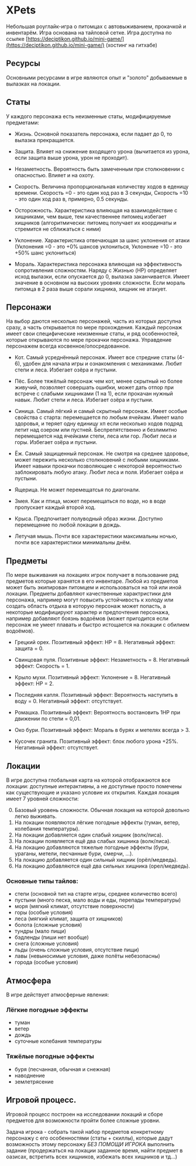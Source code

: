 # XPets

Небольшая роуглайк-игра о питомцах с автовыживанием, прокачкой и инвентарём.
Игра основана на тайловой сетке.
Игра доступна по ссылке [https://deciptikon.github.io/mini-game/](https://deciptikon.github.io/mini-game/) (хостинг на гитхабе)

## Ресурсы

Основными ресурсами в игре являются опыт и "золото" добываемые в вылазках на локации.

## Статы

У каждого персонажа есть неизменные статы, модифицируемые предметами:

- Жизнь. Основной показатель персонажа, если падает до 0, то вылазка прекращается.

- Защита. Влияет на снижение входящего урона (вычитается из урона, если защита выше урона, урон не проходит).

- Незаметность. Вероятность быть замеченным при столкновении с опасностью. Влияет и на охоту.

- Скорость. Величина пропорциональная количеству ходов в еденицу времени. Скорость =0 - это один ход раз в 3 секунды, Скорость =10 - это один ход раз в, примерно, 0.5 секунды.

- Осторожность. Характеристика влияющая на взаимодействие с хищниками, чем выше, тем качественнее питомец избегает хищников (алгоритмически: питомец получает их координаты и стремится не сближаться с ними)

- Уклонение. Характеристика отвечающая за шанс уклонения от атаки (Уклонения =0 - это +0% шансов уклониться, Уклонение =10 - это +50% шанс уклониться)

- Мораль. Характеристика персонажа влияющая на эффективность сопротивления сложностям. Наряду с Жизнью (HP) определяет исход вылазки, если опускается до 0, вылазка заканчивается. Имеет значение в основном на высоких уровнях сложности. Если мораль питомца в 2 раза выше сорали хищника, хищник не атакует.

## Персонажи

На выбор даются несколько персонажей, часть из которых доступна сразу, а часть открывается по мере прохождения. Каждый персонаж имеет свои специфические неизменные статы, и ряд особенностей, которые открываются по мере прокачки персонажа.
Управдение персонажем всегда косвенное/опосредованное.

- Кот. Самый усреднённый персонаж. Имеет все стредние статы (4-6), удобен для начала игры и ознакомления с механиками.
  Любит степи и леса.
  Избегает озёра и пустыни.

- Пёс. Более тяжёлый персонаж чем кот, менее скрытный но более живучий, позволяет совершать ошибки, может дать отпор при встрече с слабыми хищниками (1 на 1), если прокачан нужный навык.
  Любит степи и леса.
  Избегает озёра и пустыни.

- Синица. Самый лёгкий и самый скрытный персонаж. Имеет особые свойства с старта: перемещается по любым ячейкам. Имеет мало здоровья, и теряет одну единицу хп если несколько ходов подряд летит над озером или пустней. Беспрепятственно и безлимитно перемещается над ячейками степи, леса или гор.
  Любит леса и горы.
  Избегает озёра и пустыни.

- Ёж. Самый защищенный персонаж. Не смотря на среднее здоровье, может пережить несколько столкновений с любыми хищниками. Имеет навыки прокачки позволяющие с некоторой вероятностью заблокировать любую атаку.
  Любит леса и поля.
  Избегает озёра и пустыни.

- Ящерица. Не может перемещатсья по диагонали.

- Змея. Как и птица, может перемещаться по воде, но в воде пропускает каждый второй ход.

- Крыса. Предпочитает полуводный образ жизни. Доступно перемещение по любой локации в дождь.

- Летучая мышь. Почти все характеристики максимальны ночью, почти все характеристики минимальны днём.

## Предметы

По мере выживания на локациях игрок получает в пользование ряд предметов которые хранятся в его инвентаре. Любой из предметов может быть экипирован питомцем и использоваться на той или иной локации. Предметы добавляют качественные характристики для персонажа, например могут повысить устойчивость к холоду или создать область отдыха в которую персонаж может попасть, а некоторые модифицируют характер и предпочтения персонажа, например добавляют боязнь водоёмов (может пригодится если персонаж не умеет плавать и быстро истощается на локации с обилием водоёмов).

- Грецкий орех. Позитивный эффект: HP = 8. Негативный эффект: защита = 0.

- Свинцовая пуля. Позитивные эффект: Незаметность = 8. Негативный эффект: Скорость = 1.

- Крыло мухи. Позитивный эффект: Уклонение = 8. Негативный эффект: HP = 2.

- Последняя капля. Позитивный эффект: Вероятность наступить в воду = 0. Негативный эффект: отсутствует.

- Ромашка. Позитивный эффект: Вероятность востановить 1HP при движении по степи = 0,01.

- Око бури. Позитивный эффект: Мораль в бурях и метелях всегда > 3.

- Кусочек гранита. Позитивный эффект: блок любого урона +25%. Негативный эффект: отсутствует.

## Локации

В игре доступна глобальная карта на которой отображаются все локации: доступные интерактивны, а не доступные просто помечены как существующие и указано условие их открытия.
Каждая локация имеет 7 уровней сложности:

0. Базовый уровень сложности. Обычная локация на которой довольно легко выживать.
1. На локации появляются лёгкие погодные эффекты (туман, ветер, колебания температуры).
2. На локации добавляется один слабый хищник (волк/лиса).
3. На локации появляется ещё два слабых хишника (волк/лиса).
4. На локацию добавляются тяжелые погодные эффекты (бури, ураганы, метели, песчанные бури, смерчи, ...).
5. На локацию добавляется один сильный хищник (орёл/медведь).
6. На локацию добавляются ещё два сильных хищника (орел/медведь).

### Основные типы тайлов:

- степи (основной тип на старте игры, среднее количество всего)
- пустыни (много песка, мало воды и еды, перепады температуры)
- моря (мягкий климат, отсутствие поверхности)
- горы (особые условия)
- леса (мягкий климат, защита от хищников)
- болота (сложные условия)
- тундры (мало пищи)
- бэдленды (пиши нет вообще)
- снега (сложные условия)
- льды (очень сложные условия, отсутствие пищи)
- лавы (невыносимые условия, даже полёты небезопасны)
- города (особые условия)

## Атмосфера

В игре действует атмосферные явления:

### Лёгкие погодные эффекты

- туман
- ветер
- дождь
- суточные колебания температуры

### Тяжёлые погодные эффекты

- буря (песчанная, обычная и снежная)
- наводнение
- землетрясение

## Игровой процесс.

Игровой процесс построен на исследовании локаций и сборе предметов для возможности пройти более сложные уровни.

Задача игрока - собрать такой набор предметов конкретному персонажу с его особенностями (статы + скиллы), которые дадут возможность этому персонажу _БЕЗ ПОМОЩИ ИГРОКА_ выполнить задание (продержаться на локации заданное время, найти предмет в оазисах, встретить всех хищников, избежать всех хищников и тд...)
